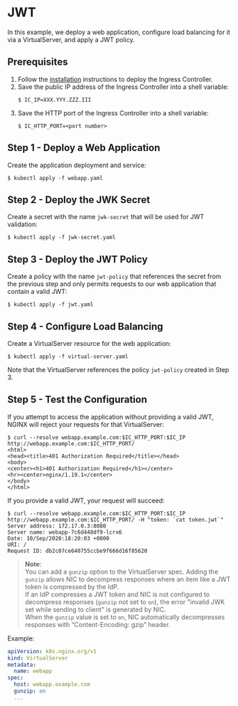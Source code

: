 # JWT

In this example, we deploy a web application, configure load balancing for it via a VirtualServer, and apply a JWT policy.

## Prerequisites

1. Follow the [installation](https://docs.nginx.com/nginx-ingress-controller/installation/installation-with-manifests/) instructions to deploy the Ingress Controller.
1. Save the public IP address of the Ingress Controller into a shell variable:
    ```
    $ IC_IP=XXX.YYY.ZZZ.III
    ```
1. Save the HTTP port of the Ingress Controller into a shell variable:
    ```
    $ IC_HTTP_PORT=<port number>
    ```

## Step 1 - Deploy a Web Application

Create the application deployment and service:
```
$ kubectl apply -f webapp.yaml
```

## Step 2 - Deploy the JWK Secret

Create a secret with the name `jwk-secret` that will be used for JWT validation:
```
$ kubectl apply -f jwk-secret.yaml
```

## Step 3 - Deploy the JWT Policy

Create a policy with the name `jwt-policy` that references the secret from the previous step and only permits requests to our web application that contain a valid JWT:
```
$ kubectl apply -f jwt.yaml
```

## Step 4 - Configure Load Balancing

Create a VirtualServer resource for the web application:
```
$ kubectl apply -f virtual-server.yaml
```

Note that the VirtualServer references the policy `jwt-policy` created in Step 3.

## Step 5 - Test the Configuration

If you attempt to access the application without providing a valid JWT, NGINX will reject your requests for that VirtualServer:
```
$ curl --resolve webapp.example.com:$IC_HTTP_PORT:$IC_IP http://webapp.example.com:$IC_HTTP_PORT/
<html>
<head><title>401 Authorization Required</title></head>
<body>
<center><h1>401 Authorization Required</h1></center>
<hr><center>nginx/1.19.1</center>
</body>
</html>
```

If you provide a valid JWT, your request will succeed:
```
$ curl --resolve webapp.example.com:$IC_HTTP_PORT:$IC_IP http://webapp.example.com:$IC_HTTP_PORT/ -H "token: `cat token.jwt`"
Server address: 172.17.0.3:8080
Server name: webapp-7c6d448df9-lcrx6
Date: 10/Sep/2020:18:20:03 +0000
URI: /
Request ID: db2c07ce640755ccbe9f666d16f85620
```

> **Note**:<br>
You can add a ``gunzip`` option to the VirtualServer spec. Adding the ``gunzip`` allows NIC to decompress responses where an item
like a JWT token is compressed by the IdP.<br>
If an IdP compresses a JWT token and NIC is not configured to decompress responses (``gunzip`` not set to ``on``), the error "invalid JWK set while sending to client" is generated by NIC.<br>
When the ``gunzip`` value is set to ``on``, NIC automatically decompresses responses with “Content-Encoding: gzip” header.

Example:
```yaml
apiVersion: k8s.nginx.org/v1
kind: VirtualServer
metadata:
  name: webapp
spec:
  host: webapp.example.com
  gunzip: on
  ...
```
